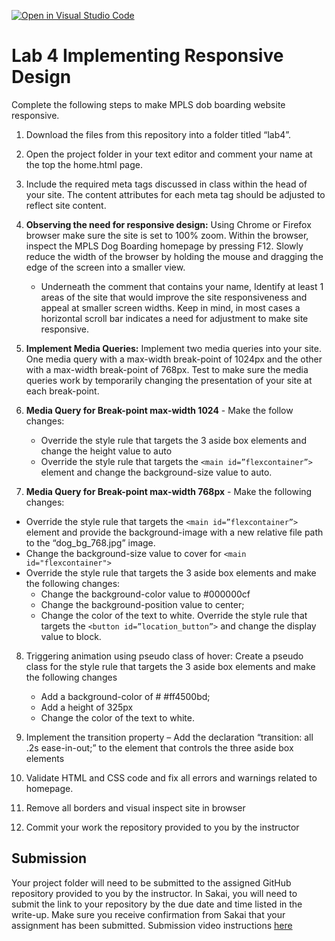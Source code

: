 [![Open in Visual Studio Code](https://classroom.github.com/assets/open-in-vscode-718a45dd9cf7e7f842a935f5ebbe5719a5e09af4491e668f4dbf3b35d5cca122.svg)](https://classroom.github.com/online_ide?assignment_repo_id=12241183&assignment_repo_type=AssignmentRepo)
# Lab 4 Implementing Responsive Design
Complete the following steps to make MPLS dob boarding website responsive.

1.  Download the files from this repository into a folder titled  “lab4”.

2.  Open the project folder in your text editor and comment your name at the top the home.html page.

3.  Include the required meta tags discussed in class within the head of your site. The content attributes for each meta tag should be adjusted to reflect site content.

4. **Observing the need for responsive design:** Using Chrome or Firefox browser make sure the site is set to 100% zoom.  Within the browser, inspect the MPLS Dog Boarding homepage by pressing F12.  Slowly reduce the width of the browser by holding the mouse and dragging the edge of the screen into a smaller view.  
    * Underneath the comment that contains your name, Identify at least 1 areas of the site that would improve the site responsiveness and appeal at smaller screen widths. Keep in mind, in most cases a horizontal scroll bar indicates a need for adjustment to make site responsive.

5.  **Implement Media Queries:** Implement two media queries into your site. One media query with a max-width break-point of 1024px and the other with a max-width break-point of 768px.  Test to make sure the media queries work by temporarily changing the presentation of your site at each break-point.

6. **Media Query for Break-point max-width 1024** - Make the follow changes:

    * Override the style rule that targets the 3 aside box elements and change the height value to auto
    * Override the style rule that targets the ```<main id=”flexcontainer”>``` element and change the background-size value to auto.

7.  **Media Query for Break-point max-width 768px** - Make the following changes:

   * Override the style rule that targets the ```<main id=”flexcontainer”>``` element and provide the background-image with a new relative file path to the “dog_bg_768.jpg” image.
   * Change the background-size value to cover for ```<main id="flexcontainer">```
   * Override the style rule that targets the 3 aside box elements and make the following changes:
      * Change the background-color value to #000000cf
      * Change the background-position value to center;
      * Change the color of the text to white.
Override the style rule that targets the ```<button id=”location_button”>``` and change the display value to block.
8.  Triggering animation using pseudo class of hover: Create a pseudo class for the style rule that targets the 3 aside box elements and make the following changes

    * Add a background-color of # #ff4500bd;
    * Add a height of 325px
    * Change the color of the text to white.
9.  Implement the transition property – Add the declaration “transition: all .2s ease-in-out;” to the element that controls the three aside box elements

10.  Validate HTML and CSS code and fix all errors and warnings related to homepage.

11.  Remove all borders and visual inspect site in browser

12.  Commit your work the repository provided to you by the instructor

## Submission
Your project folder will need to be submitted to the assigned GitHub repository provided to you by the instructor. In Sakai, you will need to submit the link to your repository by the due date and time listed in the write-up. Make sure you receive confirmation from Sakai that your assignment has been submitted. Submission video instructions [here](https://instructorc.github.io/site/slides/presentation/video/github_upload.mp4) 
